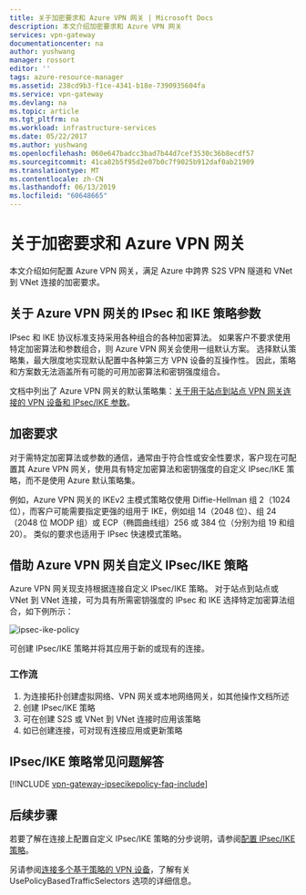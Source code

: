 ```yaml
---
title: 关于加密要求和 Azure VPN 网关 | Microsoft Docs
description: 本文介绍加密要求和 Azure VPN 网关
services: vpn-gateway
documentationcenter: na
author: yushwang
manager: rossort
editor: ''
tags: azure-resource-manager
ms.assetid: 238cd9b3-f1ce-4341-b18e-7390935604fa
ms.service: vpn-gateway
ms.devlang: na
ms.topic: article
ms.tgt_pltfrm: na
ms.workload: infrastructure-services
ms.date: 05/22/2017
ms.author: yushwang
ms.openlocfilehash: 060e647badcc3bad7b44d7cef3530c36b8ecdf57
ms.sourcegitcommit: 41ca82b5f95d2e07b0c7f9025b912daf0ab21909
ms.translationtype: MT
ms.contentlocale: zh-CN
ms.lasthandoff: 06/13/2019
ms.locfileid: "60648665"
---
```

# <a name="about-cryptographic-requirements-and-azure-vpn-gateways"></a>关于加密要求和 Azure VPN 网关

本文介绍如何配置 Azure VPN 网关，满足 Azure 中跨界 S2S VPN 隧道和 VNet 到 VNet 连接的加密要求。 

## <a name="about-ipsec-and-ike-policy-parameters-for-azure-vpn-gateways"></a>关于 Azure VPN 网关的 IPsec 和 IKE 策略参数
IPsec 和 IKE 协议标准支持采用各种组合的各种加密算法。 如果客户不要求使用特定加密算法和参数组合，则 Azure VPN 网关会使用一组默认方案。 选择默认策略集，最大限度地实现默认配置中各种第三方 VPN 设备的互操作性。 因此，策略和方案数无法涵盖所有可能的可用加密算法和密钥强度组合。

文档中列出了 Azure VPN 网关的默认策略集：[关于用于站点到站点 VPN 网关连接的 VPN 设备和 IPsec/IKE 参数](vpn-gateway-about-vpn-devices.md)。

## <a name="cryptographic-requirements"></a>加密要求
对于需特定加密算法或参数的通信，通常由于符合性或安全性要求，客户现在可配置其 Azure VPN 网关，使用具有特定加密算法和密钥强度的自定义 IPsec/IKE 策略，而不是使用 Azure 默认策略集。

例如，Azure VPN 网关的 IKEv2 主模式策略仅使用 Diffie-Hellman 组 2（1024 位），而客户可能需要指定更强的组用于 IKE，例如组 14（2048 位）、组 24（2048 位 MODP 组）或 ECP（椭圆曲线组）256 或 384 位（分别为组 19 和组 20）。 类似的要求也适用于 IPsec 快速模式策略。

## <a name="custom-ipsecike-policy-with-azure-vpn-gateways"></a>借助 Azure VPN 网关自定义 IPsec/IKE 策略
Azure VPN 网关现支持根据连接自定义 IPsec/IKE 策略。 对于站点到站点或 VNet 到 VNet 连接，可为具有所需密钥强度的 IPsec 和 IKE 选择特定加密算法组合，如下例所示：

![ipsec-ike-policy](./media/vpn-gateway-about-compliance-crypto/ipsecikepolicy.png)

可创建 IPsec/IKE 策略并将其应用于新的或现有的连接。 

### <a name="workflow"></a>工作流

1. 为连接拓扑创建虚拟网络、VPN 网关或本地网络网关，如其他操作文档所述
2. 创建 IPsec/IKE 策略
3. 可在创建 S2S 或 VNet 到 VNet 连接时应用该策略
4. 如已创建连接，可对现有连接应用或更新策略


## <a name="ipsecike-policy-faq"></a>IPsec/IKE 策略常见问题解答

[!INCLUDE [vpn-gateway-ipsecikepolicy-faq-include](../../includes/vpn-gateway-faq-ipsecikepolicy-include.md)]


## <a name="next-steps"></a>后续步骤
若要了解在连接上配置自定义 IPsec/IKE 策略的分步说明，请参阅[配置 IPsec/IKE 策略](vpn-gateway-ipsecikepolicy-rm-powershell.md)。

另请参阅[连接多个基于策略的 VPN 设备](vpn-gateway-connect-multiple-policybased-rm-ps.md)，了解有关 UsePolicyBasedTrafficSelectors 选项的详细信息。